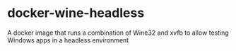 # docker-wine-headless
A docker image that runs a combination of Wine32 and xvfb to allow testing Windows apps in a headless environment
